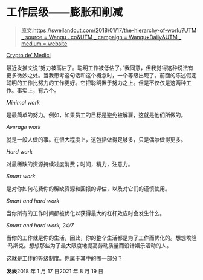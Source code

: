 # 工作层级——膨胀和削减

> 原文:[https://swellandcut.com/2018/01/17/the-hierarchy-of-work/?UTM _ source = Wanqu . co&UTM _ campaign = Wanqu+Daily&UTM _ medium = website](https://swellandcut.com/2018/01/17/the-hierarchy-of-work/?utm_source=wanqu.co&utm_campaign=Wanqu+Daily&utm_medium=website)

[Crypto de’ Medici](https://twitter.com/cryptodemedici)

最近发推文说“努力被高估了。聪明工作被低估了。”我同意，但我觉得这种说法有更多微妙之处。当我思考这句话和这个概念时，一个等级出现了。前面的陈述假定聪明的工作比努力的工作更好。它把聪明置于努力之上。但是不仅仅是这两种工作。事实上，有六个。

*Minimal work*

是最简单的努力。例如，如果员工的目标是避免被解雇，这就是他们所做的。

*Average work*

就是一般人做的事。在很大程度上，这包括做得足够多，只是偶尔做得更多。

*Hard work*

对最稀缺的资源持续过度消费；时间，精力，注意力。

*Smart work*

是对你如何花费你的稀缺资源和回报的评估，以及对它们的谨慎使用。

*Smart and hard work*

当你所有的工作时间都被优化以获得最大的杠杆效应时会发生什么。

*Smart and hard work, 24/7*

当你的工作就是你的生活，因此，你的整个生活都是为了工作而优化的。想想埃隆·马斯克。想想那些为了最大限度地提高劳动质量而设计娱乐活动的人。

这就是工作的等级制度。你属于其中的哪一部分？

**发表**<time class="entry-date published" datetime="2018-01-17T00:00:00+00:00">2018 年 1 月 17 日</time><time class="updated" datetime="2021-08-19T16:58:07+01:00">2021 年 8 月 19 日</time>

